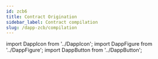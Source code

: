 ```yaml
---
id: zcb6
title: Contract Origination
sidebar_label: Contract compilation
slug: /dapp-zcb/compilation
---
```


import DappIcon from '../DappIcon';
import DappFigure from '../DappFigure';
import DappButton from '../DappButton';
